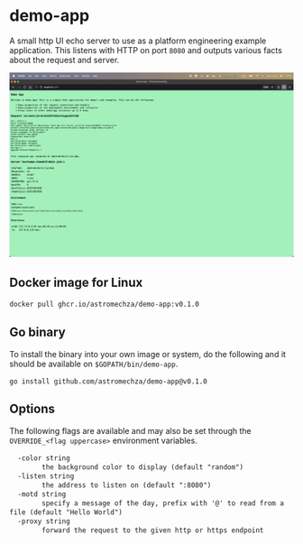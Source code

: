 # demo-app

A small http UI echo server to use as a platform engineering example application. This listens with HTTP on port `8080`
and outputs various facts about the request and server.

![screenshot of demo-app](./screenshot.png)

## Docker image for Linux

```sh
docker pull ghcr.io/astromechza/demo-app:v0.1.0
```

## Go binary

To install the binary into your own image or system, do the following and it should be available on `$GOPATH/bin/demo-app`.

```
go install github.com/astromechza/demo-app@v0.1.0
```

## Options

The following flags are available and may also be set through the `OVERRIDE_<flag uppercase>` environment variables.

```
  -color string
    	the background color to display (default "random")
  -listen string
    	the address to listen on (default ":8080")
  -motd string
    	specify a message of the day, prefix with '@' to read from a file (default "Hello World")
  -proxy string
    	forward the request to the given http or https endpoint
```
